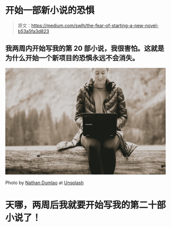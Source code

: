 # 开始一部新小说的恐惧

> 原文：<https://medium.com/swlh/the-fear-of-starting-a-new-novel-b53a5fa3d823>

## 我两周内开始写我的第 20 部小说，我很害怕。这就是为什么开始一个新项目的恐惧永远不会消失。

![](img/ac92bc44212d882ad402b775fada077e.png)

Photo by [Nathan Dumlao](https://unsplash.com/photos/Xe7WJc6ZV5k) at [Unsplash](http://unsplash.com)

# 天哪，两周后我就要开始写我的第二十部小说了！